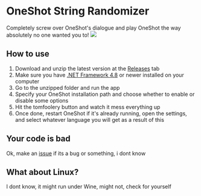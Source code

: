 # OneShot String Randomizer
Completely screw over OneShot's dialogue and play OneShot the way absolutely no one wanted you to!
<img src="https://cdn.discordapp.com/attachments/1088101923116302346/1088101923342778458/image.png">
## How to use
1. Download and unzip the latest version at the [Releases](https://github.com/notsuu/OneshotStringRandomizer/releases) tab
2. Make sure you have [.NET Framework 4.8](https://dotnet.microsoft.com/en-us/download/dotnet-framework/net48) or newer installed on your computer
3. Go to the unzipped folder and run the app
4. Specify your OneShot installation path and choose whether to enable or disable some options
5. Hit the tomfoolery button and watch it mess everything up
6. Once done, restart OneShot if it's already running, open the settings, and select whatever language you will get as a result of this
## Your code is bad
Ok, make an [issue](https://github.com/notsuu/OneshotStringRandomizer/issues) if its a bug or something, i dont know
## What about Linux?
I dont know, it might run under Wine, might not, check for yourself
